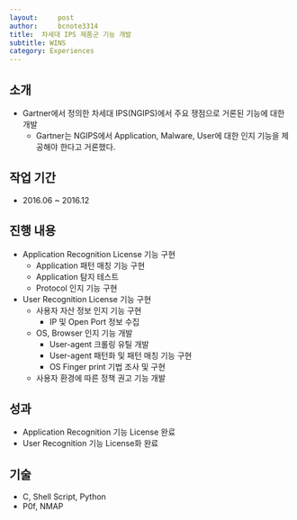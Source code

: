 ```yaml
---
layout:     post
author:     bcnote3314
title: 	차세대 IPS 제품군 기능 개발
subtitle: WINS
category: Experiences
---
```


## 소개

* Gartner에서 정의한 차세대 IPS(NGIPS)에서 주요 쟁점으로 거론된 기능에 대한 개발
  * Gartner는 NGIPS에서 Application, Malware, User에 대한 인지 기능을 제공해야 한다고 거론했다.
  
## 작업 기간

* 2016.06 ~ 2016.12
  
  
## 진행 내용

* Application Recognition License 기능 구현
  * Application 패턴 매칭 기능 구현
  * Application 탐지 테스트
  * Protocol 인지 기능 구현
* User Recognition License 기능 구현
  * 사용자 자산 정보 인지 기능 구현
    * IP 및 Open Port 정보 수집
  * OS, Browser 인지 기능 개발
    * User-agent 크롤링 유틸 개발
	* User-agent 패턴화 및 패턴 매칭 기능 구현
    * OS Finger print 기법 조사 및 구현
  * 사용자 환경에 따른 정책 권고 기능 개발
  
    
## 성과

* Application Recognition 기능 License 완료
* User Recognition 기능 License화 완료
   
  
## 기술

* C, Shell Script, Python
* P0f, NMAP

